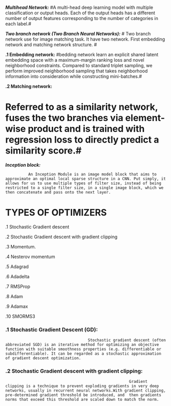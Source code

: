 
***Multihead Network:***
                        #A multi-head deep learning model with multiple classification or output heads. Each of the output heads has a different number of output features corresponding to the number of categories in each label.#
		     
		     
***Two branch network (Two Branch Neural Networks):***
                                                # Two branch network use for image matching task. It have two network. First embedding network and matching network structure. #
						
						
**.1 Embedding network:**
                    #bedding network learn an explicit shared latent embedding space with a maximum-margin ranking loss and novel neighborhood constraints. Compared to standard triplet sampling, we perform improved neighborhood sampling that takes neighborhood information into consideration while constructing mini-batches.#
		    
		    
**.2 Matching network:**
   # Referred to as a similarity network, fuses the two branches via element-wise product and is trained with regression loss to directly predict a similarity score.#
						   
						   
***Inception block:***
		      
		      An Inception Module is an image model block that aims to approximate an optimal local sparse structure in a CNN. Put simply, it allows for us to use multiple types of filter size, instead of being restricted to a single filter size, in a single image block, which we then concatenate and pass onto the next layer.

# TYPES OF OPTIMIZERS #

.1 Stochastic Gradient descent

.2 Stochastic Gradient descent with gradient clipping

.3 Momentum.


.4 Nesterov momentum

.5 Adagrad

.6 Adadelta

.7 RMSProp

.8 Adam

.9 Adamax

.10 SMORMS3

### .1 Stochastic Gradient Descent (GD):
                                        Stochastic gradient descent (often abbreviated SGD) is an iterative method for optimizing an objective function with suitable smoothness properties (e.g. differentiable or subdifferentiable). It can be regarded as a stochastic approximation of gradient descent optimization.
					
### .2 Stochastic Gradient descent with gradient clipping:
                                                          Gradient clipping is a technique to prevent exploding gradients in very deep networks, usually in recurrent neural networks.With gradient clipping, pre-determined gradient threshold be introduced, and  then gradients norms that exceed this threshold are scaled down to match the norm.
